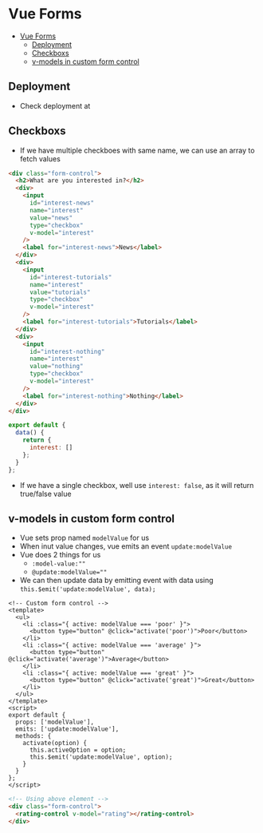 # Vue Forms

- [Vue Forms](#vue-forms)
  - [Deployment](#deployment)
  - [Checkboxs](#checkboxs)
  - [v-models in custom form control](#v-models-in-custom-form-control)

## Deployment

- Check deployment at

## Checkboxs

- If we have multiple checkboes with same name, we can use an array to fetch values

```html
<div class="form-control">
  <h2>What are you interested in?</h2>
  <div>
    <input
      id="interest-news"
      name="interest"
      value="news"
      type="checkbox"
      v-model="interest"
    />
    <label for="interest-news">News</label>
  </div>
  <div>
    <input
      id="interest-tutorials"
      name="interest"
      value="tutorials"
      type="checkbox"
      v-model="interest"
    />
    <label for="interest-tutorials">Tutorials</label>
  </div>
  <div>
    <input
      id="interest-nothing"
      name="interest"
      value="nothing"
      type="checkbox"
      v-model="interest"
    />
    <label for="interest-nothing">Nothing</label>
  </div>
</div>
```

```js
export default {
  data() {
    return {
      interest: []
    };
  }
};
```

- If we have a single checkbox, well use `interest: false`, as it will return true/false value

## v-models in custom form control

- Vue sets prop named `modelValue` for us
- When inut value changes, vue emits an event `update:modelValue`
- Vue does 2 things for us
  - `:model-value:""`
  - `@update:modelValue=""`
- We can then update data by emitting event with data using `this.$emit('update:modelValue', data);`

```vue
<!-- Custom form control -->
<template>
  <ul>
    <li :class="{ active: modelValue === 'poor' }">
      <button type="button" @click="activate('poor')">Poor</button>
    </li>
    <li :class="{ active: modelValue === 'average' }">
      <button type="button" @click="activate('average')">Average</button>
    </li>
    <li :class="{ active: modelValue === 'great' }">
      <button type="button" @click="activate('great')">Great</button>
    </li>
  </ul>
</template>
<script>
export default {
  props: ['modelValue'],
  emits: ['update:modelValue'],
  methods: {
    activate(option) {
      this.activeOption = option;
      this.$emit('update:modelValue', option);
    }
  }
};
</script>
```

```html
<!-- Using above element -->
<div class="form-control">
  <rating-control v-model="rating"></rating-control>
</div>
```
